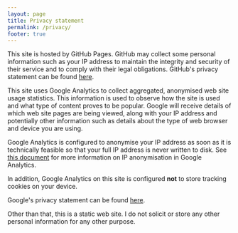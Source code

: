 ```yaml
---
layout: page
title: Privacy statement
permalink: /privacy/
footer: true
---
```

This site is hosted by GitHub Pages.  GitHub may collect some personal information such as your IP address to maintain the integrity and security of their service and to comply with their legal obligations.  GitHub's privacy statement can be found [here](https://help.github.com/en/github/site-policy/github-privacy-statement).

This site uses Google Analytics to collect aggregated, anonymised web site usage statistics.  This information is used to observe how the site is used and what type of content proves to be popular.  Google will receive details of which web site pages are being viewed, along with your IP address and potentially other information such as details about the type of web browser and device you are using.

Google Analytics is configured to anonymise your IP address as soon as it is technically feasible so that your full IP address is never written to disk.  See [this document](https://support.google.com/analytics/answer/2763052?hl=en) for more information on IP anonymisation in Google Analytics.

In addition, Google Analytics on this site is configured **not** to store tracking cookies on your device.

Google's privacy statement can be found [here](https://policies.google.com/privacy).

Other than that, this is a static web site.  I do not solicit or store any other personal information for any other purpose.
